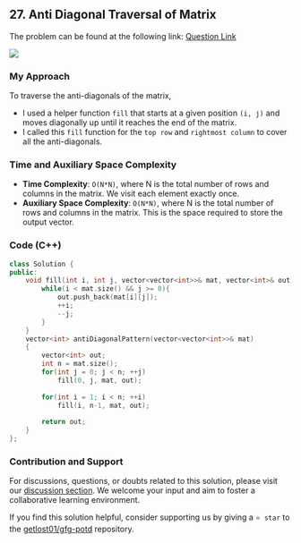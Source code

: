 ## 27. Anti Diagonal Traversal of Matrix
The problem can be found at the following link: [Question Link](https://www.geeksforgeeks.org/problems/print-diagonally1623/1)

![](https://badgen.net/badge/Level/Medium/yellow)

### My Approach
To traverse the anti-diagonals of the matrix, 
- I used a helper function `fill` that starts at a given position `(i, j)` and moves diagonally up until it reaches the end of the matrix. 
- I called this `fill` function for the `top row` and `rightmost column` to cover all the anti-diagonals.

### Time and Auxiliary Space Complexity

- **Time Complexity**: `O(N*N)`, where N is the total number of rows and columns in the matrix. We visit each element exactly once.
- **Auxiliary Space Complexity**: `O(N*N)`, where N is the total number of rows and columns in the matrix. This is the space required to store the output vector.

### Code (C++)
```cpp
class Solution {
public:
    void fill(int i, int j, vector<vector<int>>& mat, vector<int>& out){
        while(i < mat.size() && j >= 0){
            out.push_back(mat[i][j]);
            ++i;
            --j;
        }
    }
    vector<int> antiDiagonalPattern(vector<vector<int>>& mat) 
    {
        vector<int> out;
        int n = mat.size();
        for(int j = 0; j < n; ++j)
            fill(0, j, mat, out);
        
        for(int i = 1; i < n; ++i)
            fill(i, n-1, mat, out);
        
        return out;
    }
};
```

### Contribution and Support

For discussions, questions, or doubts related to this solution, please visit our [discussion section](https://github.com/getlost01/gfg-potd/discussions). We welcome your input and aim to foster a collaborative learning environment.

If you find this solution helpful, consider supporting us by giving a `⭐ star` to the [getlost01/gfg-potd](https://github.com/getlost01/gfg-potd) repository.